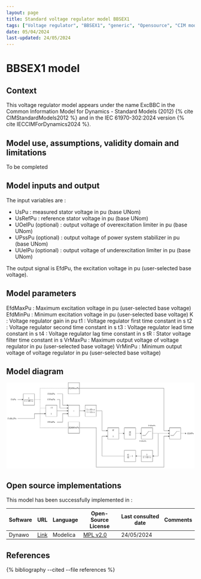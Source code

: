```yaml
---
layout: page
title: Standard voltage regulator model BBSEX1
tags: ["Voltage regulator", "BBSEX1", "generic", "Opensource", "CIM model", "RMS", "phasor", "MRL4", "Single phase", "ExcBBC", "IEC", "dynawo", "#106"]
date: 05/04/2024
last-updated: 24/05/2024
---
```

# BBSEX1 model

## Context

This voltage regulator model appears under the name ExcBBC in the Common Information Model for Dynamics - Standard Models (2012) {% cite CIMStandardModels2012 %} and in the IEC 61970-302:2024 version {% cite IECCIMForDynamics2024 %}.

## Model use, assumptions, validity domain and limitations

To be completed

## Model inputs and output

The input variables are :

- UsPu : measured stator voltage in pu (base UNom)
- UsRefPu : reference stator voltage in pu (base UNom)
- UOelPu (optional) : output voltage of overexcitation limiter in pu (base UNom)
- UPssPu (optional) : output voltage of power system stabilizer in pu (base UNom)
- UUelPu (optional) : output voltage of underexcitation limiter in pu (base UNom)

The output signal is EfdPu, the excitation voltage in pu (user-selected base voltage).

## Model parameters

EfdMaxPu : Maximum excitation voltage in pu (user-selected base voltage)
EfdMinPu : Minimum excitation voltage in pu (user-selected base voltage)
K : Voltage regulator gain in pu
t1 : Voltage regulator first time constant in s
t2 : Voltage regulator second time constant in s
t3 : Voltage regulator lead time constant in s
t4 : Voltage regulator lag time constant in s
tR : Stator voltage filter time constant in s
VrMaxPu : Maximum output voltage of voltage regulator in pu (user-selected base voltage)
VrMinPu : Minimum output voltage of voltage regulator in pu (user-selected base voltage)

## Model diagram

<img src="/pages/models/regulations/BBSEX1/BBSEX1.drawio.svg" alt="BBSEX1 diagram">

## Open source implementations

This model has been successfully implemented in :

| Software      | URL | Language | Open-Source License | Last consulted date | Comments |
| ------------- | --- | -------- | ------------------- | ------------------- | -------- |
| Dynawo | [Link](https://github.com/dynawo/dynawo) | Modelica | [MPL v2.0](https://www.mozilla.org/en-US/MPL/2.0/)  | 24/05/2024 |  |

## References

{% bibliography --cited --file references  %}
